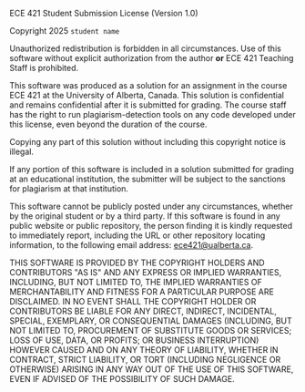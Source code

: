 ECE 421 Student Submission License (Version 1.0)

Copyright 2025 `student name`

Unauthorized redistribution is forbidden in all circumstances. Use of this
software without explicit authorization from the author **or** ECE 421
Teaching Staff is prohibited.

This software was produced as a solution for an assignment in the course ECE
421 at the University of Alberta, Canada. This solution is confidential and
remains confidential after it is submitted for grading. The course staff has
the right to run plagiarism-detection tools on any code developed under this
license, even beyond the duration of the course.

Copying any part of this solution without including this copyright notice is
illegal.

If any portion of this software is included in a solution submitted for
grading at an educational institution, the submitter will be subject to the
sanctions for plagiarism at that institution.

This software cannot be publicly posted under any circumstances, whether by
the original student or by a third party. If this software is found in any
public website or public repository, the person finding it is kindly requested
to immediately report, including the URL or other repository locating
information, to the following email address:
[ece421@ualberta.ca](mailto:ece421@ualberta.ca).

THIS SOFTWARE IS PROVIDED BY THE COPYRIGHT HOLDERS AND CONTRIBUTORS "AS IS"
AND ANY EXPRESS OR IMPLIED WARRANTIES, INCLUDING, BUT NOT LIMITED TO, THE
IMPLIED WARRANTIES OF MERCHANTABILITY AND FITNESS FOR A PARTICULAR PURPOSE ARE
DISCLAIMED. IN NO EVENT SHALL THE COPYRIGHT HOLDER OR CONTRIBUTORS BE LIABLE
FOR ANY DIRECT, INDIRECT, INCIDENTAL, SPECIAL, EXEMPLARY, OR CONSEQUENTIAL
DAMAGES (INCLUDING, BUT NOT LIMITED TO, PROCUREMENT OF SUBSTITUTE GOODS OR
SERVICES; LOSS OF USE, DATA, OR PROFITS; OR BUSINESS INTERRUPTION) HOWEVER
CAUSED AND ON ANY THEORY OF LIABILITY, WHETHER IN CONTRACT, STRICT LIABILITY,
OR TORT (INCLUDING NEGLIGENCE OR OTHERWISE) ARISING IN ANY WAY OUT OF THE USE
OF THIS SOFTWARE, EVEN IF ADVISED OF THE POSSIBILITY OF SUCH DAMAGE.
